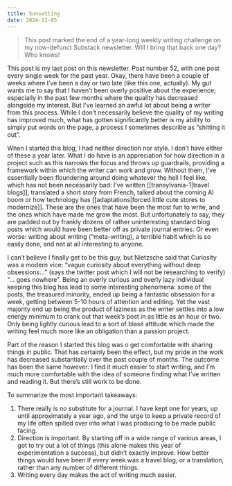 ```yaml
---
title: Sunsetting
date: 2024-12-05
---
```


> This post marked the end of a year-long weekly writing challenge on my now-defunct Substack newsletter. Will I bring that back one day? Who knows!

This post is my last post on this newsletter. Post number 52, with one post every single week for the past year. Okay, there have been a couple of weeks where I’ve been a day or two late (like this one, actually). My gut wants me to say that I haven’t been overly positive about the experience; especially in the past few months where the quality has decreased alongside my interest. But I’ve learned an awful lot about being a writer from this process. While I don’t necessarily believe the quality of my writing has improved much, what has gotten significantly better is my ability to simply put words on the page, a process I sometimes describe as “shitting it out”. 

When I started this blog, I had neither direction nor style. I don’t have either of these a year later. What I do have is an appreciation for how direction in a project such as this narrows the focus and throws up guardrails, providing a framework within which the writer can work and grow. Without them, I’ve essentially been floundering around doing whatever the hell I feel like, which has not been necessarily bad: I’ve written [[transylvania-1|travel blogs]], translated a short story from French, talked about the coming AI boom or how technology has [[adaptations|forced little cute stores to modernize]]. These are the ones that have been the most fun to write, and the ones which have made me grow the most. But unfortunately to say, they are padded out by frankly dozens of rather uninteresting standard blog posts which would have been better off as private journal entries. Or even worse: writing about writing (“meta-writing), a terrible habit which is so easily done, and not at all interesting to anyone.

I can’t believe I finally get to be this guy, but Nietzsche said that Curiosity was a modern vice: “vague curiosity about everything without deep obsessions...” (says the twitter post which I will not be researching to verify) “… goes nowhere”. Being an overly curious and overly lazy individual keeping this blog has lead to some interesting phenomena: some of the posts, the treasured minority, ended up being a fantastic obsession for a week, getting between 5-10 hours of attention and editing. Yet the vast majority end up being the product of laziness as the writer settles into a low energy minimum to crank out that week’s post in as little as an hour or two. Only being lightly curious lead to a sort of blasé attitude which made the writing feel much more like an obligation than a passion project.

Part of the reason I started this blog was o get comfortable with sharing things in public. That has certainly been the effect, but my pride in the work has decreased substantially over the past couple of months. The outcome has been the same however: I find it much easier to start writing, and I’m much more comfortable with the idea of someone finding what I’ve written and reading it. But there’s still work to be done.

To summarize the most important takeaways:

1. There really is no substitute for a journal. I have kept one for years, up until approximately a year ago, and the urge to keep a private record of my life often spilled over into what I was producing to be made public facing.
2. Direction is important. By starting off in a wide range of various areas, I got to try out a lot of things (this alone makes this year of experimentation a success), but didn’t exactly improve. How better things would have been if every week was a travel blog, or a translation, rather than any number of different things.
3. Writing every day makes the act of writing much easier.

